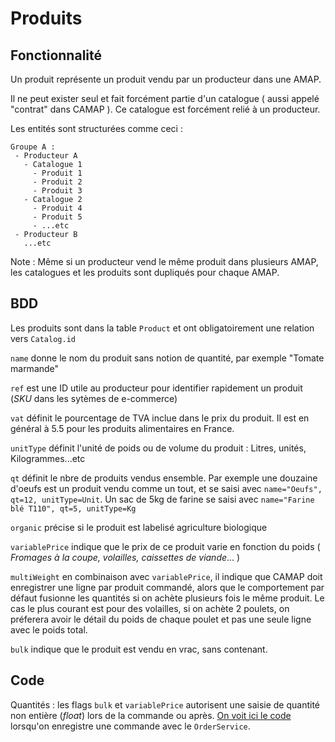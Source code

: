 # Produits

## Fonctionnalité

Un produit représente un produit vendu par un producteur dans une AMAP.

Il ne peut exister seul et fait forcément partie d'un catalogue ( aussi appelé "contrat" dans CAMAP ). Ce catalogue est forcément relié à un producteur.

Les entités sont structurées comme ceci :

```
Groupe A :
 - Producteur A
   - Catalogue 1
     - Produit 1
     - Produit 2
     - Produit 3
   - Catalogue 2
     - Produit 4
     - Produit 5
     - ...etc
 - Producteur B
   ...etc
```

Note : Même si un producteur vend le même produit dans plusieurs AMAP, les catalogues et les produits sont dupliqués pour chaque AMAP.

## BDD

Les produits sont dans la table `Product` et ont obligatoirement une relation vers `Catalog.id`

`name` donne le nom du produit sans notion de quantité, par exemple "Tomate marmande"

`ref` est une ID utile au producteur pour identifier rapidement un produit (_SKU_ dans les sytèmes de e-commerce)

`vat` définit le pourcentage de TVA inclue dans le prix du produit. Il est en général à 5.5 pour les produits alimentaires en France.

`unitType` définit l'unité de poids ou de volume du produit : Litres, unités, Kilogrammes...etc

`qt` définit le nbre de produits vendus ensemble. Par exemple une douzaine d'oeufs est un produit vendu comme un tout, et se saisi avec `name="Oeufs", qt=12, unitType=Unit`. Un sac de 5kg de farine se saisi avec `name="Farine blé T110", qt=5, unitType=Kg`

`organic` précise si le produit est labelisé agriculture biologique

`variablePrice` indique que le prix de ce produit varie en fonction du poids ( _Fromages à la coupe, volailles, caissettes de viande_... )

`multiWeight` en combinaison avec `variablePrice`, il indique que CAMAP doit enregistrer une ligne par produit commandé, alors que le comportement par défaut fusionne les quantités si on achète plusieurs fois le même produit. Le cas le plus courant est pour des volailles, si on achète 2 poulets, on préferera avoir le détail du poids de chaque poulet et pas une seule ligne avec le poids total.

`bulk` indique que le produit est vendu en vrac, sans contenant.

## Code

Quantités : les flags `bulk` et `variablePrice` autorisent une saisie de quantité non entière (_float_) lors de la commande ou après. [On voit ici le code](https://github.com/CAMAP-APP/camap-hx/blob/master/src/service/OrderService.hx#L43) lorsqu'on enregistre une commande avec le `OrderService`.
